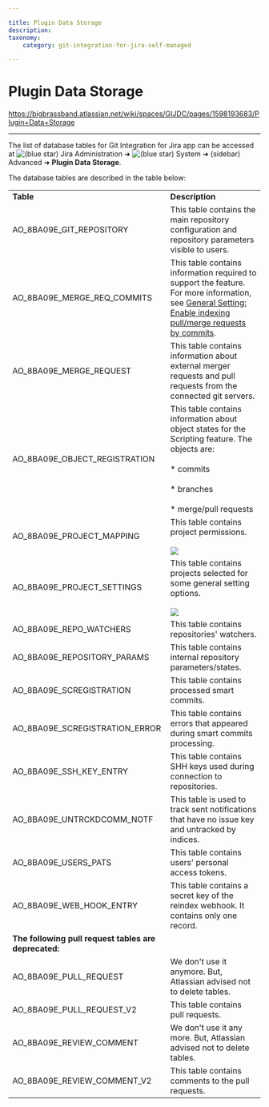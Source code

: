 ```yaml
---

title: Plugin Data Storage
description:
taxonomy:
    category: git-integration-for-jira-self-managed

---
```


# Plugin Data Storage

<https://bigbrassband.atlassian.net/wiki/spaces/GIJDC/pages/1598193683/Plugin+Data+Storage>

* * *

The list of database tables for Git Integration for Jira app can be accessed at ![(blue star)](/wiki/s/-1639011364/6452/8b4898d3c114827e64ec143b4fa79bb76a6cfa5b/_/images/icons/emoticons/star_blue.png) Jira Administration ➜ ![(blue star)](/wiki/s/-1639011364/6452/8b4898d3c114827e64ec143b4fa79bb76a6cfa5b/_/images/icons/emoticons/star_blue.png) System ➜ (sidebar) Advanced ➜ **Plugin Data Storage**.

The database tables are described in the table below:

|     |     |
| --- | --- |
| **Table** | **Description** |
| AO\_8BA09E\_GIT\_REPOSITORY | This table contains the main repository configuration and repository parameters visible to users. |
| AO\_8BA09E\_MERGE\_REQ\_COMMITS | This table contains information required to support the feature. For more information, see [General Setting: Enable indexing pull/merge requests by commits](https://bigbrassband.atlassian.net/wiki/spaces/GIJDC/pages/1207828745/Branch+and+pull+request+settings+formerly+Git+Integration+Options#Git-Pull%2FMerge-Requests). |
| AO\_8BA09E\_MERGE\_REQUEST | This table contains information about external merger requests and pull requests from the connected git servers. |
| AO\_8BA09E\_OBJECT\_REGISTRATION | This table contains information about object states for the Scripting feature. The objects are:<br><br>*   commits<br>    <br>*   branches<br>    <br>*   merge/pull requests |
| AO\_8BA09E\_PROJECT\_MAPPING | This table contains project permissions.<br><br>![](https://bigbrassband.atlassian.net/wiki/download/attachments/1598193683/ao-table-02.png?version=1&modificationDate=1620447300176&cacheVersion=1&api=v2) |
| AO\_8BA09E\_PROJECT\_SETTINGS | This table contains projects selected for some general setting options.<br><br>![](https://bigbrassband.atlassian.net/wiki/download/attachments/1598193683/ao-table-01.png?version=1&modificationDate=1620446273338&cacheVersion=1&api=v2) |
| AO\_8BA09E\_REPO\_WATCHERS | This table contains repositories' watchers. |
| AO\_8BA09E\_REPOSITORY\_PARAMS | This table contains internal repository parameters/states. |
| AO\_8BA09E\_SCREGISTRATION | This table contains processed smart commits. |
| AO\_8BA09E\_SCREGISTRATION\_ERROR | This table contains errors that appeared during smart commits processing. |
| AO\_8BA09E\_SSH\_KEY\_ENTRY | This table contains SHH keys used during connection to repositories. |
| AO\_8BA09E\_UNTRCKDCOMM\_NOTF | This table is used to track sent notifications that have no issue key and untracked by indices. |
| AO\_8BA09E\_USERS\_PATS | This table contains users' personal access tokens. |
| AO\_8BA09E\_WEB\_HOOK\_ENTRY | This table contains a secret key of the reindex webhook. It contains only one record. |
| **The following pull request tables are deprecated:** |     |
| AO\_8BA09E\_PULL\_REQUEST | We don't use it anymore. But, Atlassian advised not to delete tables. |
| AO\_8BA09E\_PULL\_REQUEST\_V2 | This table contains pull requests. |
| AO\_8BA09E\_REVIEW\_COMMENT | We don't use it any more. But, Atlassian advised not to delete tables. |
| AO\_8BA09E\_REVIEW\_COMMENT\_V2 | This table contains comments to the pull requests. |